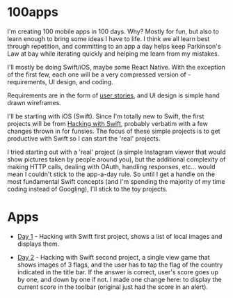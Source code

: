 # 100apps
I'm creating 100 mobile apps in 100 days. Why? Mostly for fun, but also to learn enough to bring some ideas I have to life. I think we all learn best through repetition, and committing to an app a day helps keep Parkinson's Law at bay while iterating quickly and helping me learn from my mistakes.

I'll mostly be doing Swift/iOS, maybe some React Native. With the exception of the first few, each one will be a very compressed version of - requirements, UI design, and coding.

Requirements are in the form of [user stories](https://www.mountaingoatsoftware.com/agile/user-stories), and UI design is simple hand drawn wireframes.

I'll be starting with iOS (Swift). Since I'm totally new to Swift, the first projects will be from [Hacking with Swift](https://www.hackingwithswift.com), probably verbatim with a few changes thrown in for funsies. The focus of these simple projects is to get productive with Swift so I can start the 'real' projects.

I tried starting out with a 'real' project (a simple Instagram viewer that would show pictures taken by people around you), but the additional complexity of making HTTP calls, dealing with OAuth, handling responses, etc... would mean I couldn't stick to the app-a-day rule. So until I get a handle on the most fundamental Swift concepts (and I'm spending the majority of my time coding instead of Googling), I'll stick to the toy projects.

# Apps

* [Day 1](day1) - Hacking with Swift first project, shows a list of local images and displays them.

* [Day 2](day2) - Hacking with Swift second project, a single view game that shows images of 3 flags, and the user has to tap the flag of the country indicated in the title bar. If the answer is correct, user's score goes up by one, and down by one if not. I made one change here: to display the current score in the toolbar (original just had the score in an alert).
